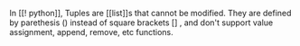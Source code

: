 In [[! python]], Tuples are [[list]]s that cannot be modified. They are defined by parethesis () instead of square brackets [] , and don't support value assignment, append, remove, etc functions.